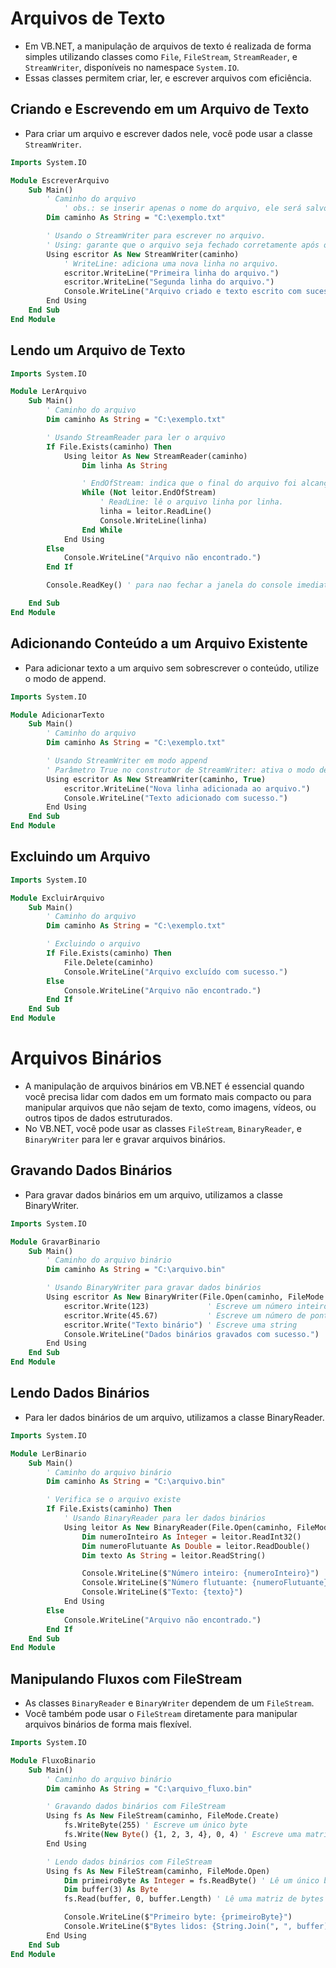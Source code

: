 # Arquivos de Texto

- Em VB.NET, a manipulação de arquivos de texto é realizada de forma simples utilizando classes como `File`, `FileStream`, `StreamReader`, e `StreamWriter`, disponíveis no namespace `System.IO`.
- Essas classes permitem criar, ler, e escrever arquivos com eficiência.

## Criando e Escrevendo em um Arquivo de Texto

- Para criar um arquivo e escrever dados nele, você pode usar a classe `StreamWriter`.

~~~vb
Imports System.IO

Module EscreverArquivo
    Sub Main()
        ' Caminho do arquivo
            ' obs.: se inserir apenas o nome do arquivo, ele será salvo na pasta bin/Debug
        Dim caminho As String = "C:\exemplo.txt" 

        ' Usando o StreamWriter para escrever no arquivo. 
        ' Using: garante que o arquivo seja fechado corretamente após o uso.
        Using escritor As New StreamWriter(caminho)
            ' WriteLine: adiciona uma nova linha no arquivo.
            escritor.WriteLine("Primeira linha do arquivo.")
            escritor.WriteLine("Segunda linha do arquivo.")
            Console.WriteLine("Arquivo criado e texto escrito com sucesso.")
        End Using
    End Sub
End Module
~~~

## Lendo um Arquivo de Texto

~~~vb
Imports System.IO

Module LerArquivo
    Sub Main()
        ' Caminho do arquivo
        Dim caminho As String = "C:\exemplo.txt"

        ' Usando StreamReader para ler o arquivo
        If File.Exists(caminho) Then
            Using leitor As New StreamReader(caminho)
                Dim linha As String

                ' EndOfStream: indica que o final do arquivo foi alcançado
                While (Not leitor.EndOfStream)
                    ' ReadLine: lê o arquivo linha por linha.
                    linha = leitor.ReadLine()
                    Console.WriteLine(linha)
                End While
            End Using
        Else
            Console.WriteLine("Arquivo não encontrado.")
        End If

        Console.ReadKey() ' para nao fechar a janela do console imediatamente

    End Sub
End Module
~~~

## Adicionando Conteúdo a um Arquivo Existente

- Para adicionar texto a um arquivo sem sobrescrever o conteúdo, utilize o modo de append.

~~~vb
Imports System.IO

Module AdicionarTexto
    Sub Main()
        ' Caminho do arquivo
        Dim caminho As String = "C:\exemplo.txt"

        ' Usando StreamWriter em modo append
        ' Parâmetro True no construtor de StreamWriter: ativa o modo de append (adicionar)
        Using escritor As New StreamWriter(caminho, True)
            escritor.WriteLine("Nova linha adicionada ao arquivo.")
            Console.WriteLine("Texto adicionado com sucesso.")
        End Using
    End Sub
End Module
~~~

## Excluindo um Arquivo

~~~vb
Imports System.IO

Module ExcluirArquivo
    Sub Main()
        ' Caminho do arquivo
        Dim caminho As String = "C:\exemplo.txt"

        ' Excluindo o arquivo
        If File.Exists(caminho) Then
            File.Delete(caminho)
            Console.WriteLine("Arquivo excluído com sucesso.")
        Else
            Console.WriteLine("Arquivo não encontrado.")
        End If
    End Sub
End Module
~~~

# Arquivos Binários

- A manipulação de arquivos binários em VB.NET é essencial quando você precisa lidar com dados em um formato mais compacto ou para manipular arquivos que não sejam de texto, como imagens, vídeos, ou outros tipos de dados estruturados.
- No VB.NET, você pode usar as classes `FileStream`, `BinaryReader`, e `BinaryWriter` para ler e gravar arquivos binários.

## Gravando Dados Binários 

- Para gravar dados binários em um arquivo, utilizamos a classe BinaryWriter.

~~~vb
Imports System.IO

Module GravarBinario
    Sub Main()
        ' Caminho do arquivo binário
        Dim caminho As String = "C:\arquivo.bin"

        ' Usando BinaryWriter para gravar dados binários
        Using escritor As New BinaryWriter(File.Open(caminho, FileMode.Create))
            escritor.Write(123)             ' Escreve um número inteiro
            escritor.Write(45.67)           ' Escreve um número de ponto flutuante
            escritor.Write("Texto binário") ' Escreve uma string
            Console.WriteLine("Dados binários gravados com sucesso.")
        End Using
    End Sub
End Module
~~~

## Lendo Dados Binários

- Para ler dados binários de um arquivo, utilizamos a classe BinaryReader.

~~~vb
Imports System.IO

Module LerBinario
    Sub Main()
        ' Caminho do arquivo binário
        Dim caminho As String = "C:\arquivo.bin"

        ' Verifica se o arquivo existe
        If File.Exists(caminho) Then
            ' Usando BinaryReader para ler dados binários
            Using leitor As New BinaryReader(File.Open(caminho, FileMode.Open))
                Dim numeroInteiro As Integer = leitor.ReadInt32()
                Dim numeroFlutuante As Double = leitor.ReadDouble()
                Dim texto As String = leitor.ReadString()

                Console.WriteLine($"Número inteiro: {numeroInteiro}")
                Console.WriteLine($"Número flutuante: {numeroFlutuante}")
                Console.WriteLine($"Texto: {texto}")
            End Using
        Else
            Console.WriteLine("Arquivo não encontrado.")
        End If
    End Sub
End Module
~~~

## Manipulando Fluxos com FileStream

- As classes `BinaryReader` e `BinaryWriter` dependem de um `FileStream`. 
- Você também pode usar o `FileStream` diretamente para manipular arquivos binários de forma mais flexível.

~~~vb
Imports System.IO

Module FluxoBinario
    Sub Main()
        ' Caminho do arquivo binário
        Dim caminho As String = "C:\arquivo_fluxo.bin"

        ' Gravando dados binários com FileStream
        Using fs As New FileStream(caminho, FileMode.Create)
            fs.WriteByte(255) ' Escreve um único byte
            fs.Write(New Byte() {1, 2, 3, 4}, 0, 4) ' Escreve uma matriz de bytes
        End Using

        ' Lendo dados binários com FileStream
        Using fs As New FileStream(caminho, FileMode.Open)
            Dim primeiroByte As Integer = fs.ReadByte() ' Lê um único byte
            Dim buffer(3) As Byte
            fs.Read(buffer, 0, buffer.Length) ' Lê uma matriz de bytes

            Console.WriteLine($"Primeiro byte: {primeiroByte}")
            Console.WriteLine($"Bytes lidos: {String.Join(", ", buffer)}")
        End Using
    End Sub
End Module
~~~